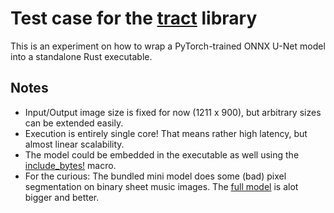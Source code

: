 # Test case for the [tract](https://github.com/sonos/tract) library
This is an experiment on how to wrap a PyTorch-trained ONNX U-Net model into a standalone Rust executable.

## Notes
- Input/Output image size is fixed for now (1211 x 900), but arbitrary sizes can be extended easily.
- Execution is entirely single core! That means rather high latency, but almost linear scalability.
- The model could be embedded in the executable as well using the [include_bytes!](https://doc.rust-lang.org/std/macro.include_bytes.html) macro.
- For the curious: The bundled mini model does some (bad) pixel segmentation on binary sheet music images. The [full model](https://github.com/sonovice/smude/releases) is alot bigger and better.
